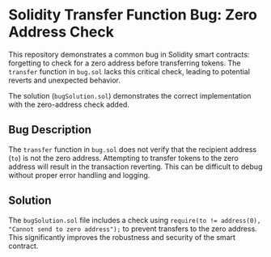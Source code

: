 # Solidity Transfer Function Bug: Zero Address Check

This repository demonstrates a common bug in Solidity smart contracts: forgetting to check for a zero address before transferring tokens.  The `transfer` function in `bug.sol` lacks this critical check, leading to potential reverts and unexpected behavior.

The solution (`bugSolution.sol`) demonstrates the correct implementation with the zero-address check added.

## Bug Description

The `transfer` function in `bug.sol` does not verify that the recipient address (`to`) is not the zero address. Attempting to transfer tokens to the zero address will result in the transaction reverting. This can be difficult to debug without proper error handling and logging.

## Solution

The `bugSolution.sol` file includes a check using `require(to != address(0), "Cannot send to zero address");` to prevent transfers to the zero address.  This significantly improves the robustness and security of the smart contract.
